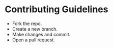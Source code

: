 # Contributing Guidelines
- Fork the repo.
- Create a new branch.
- Make changes and commit.
- Open a pull request.
